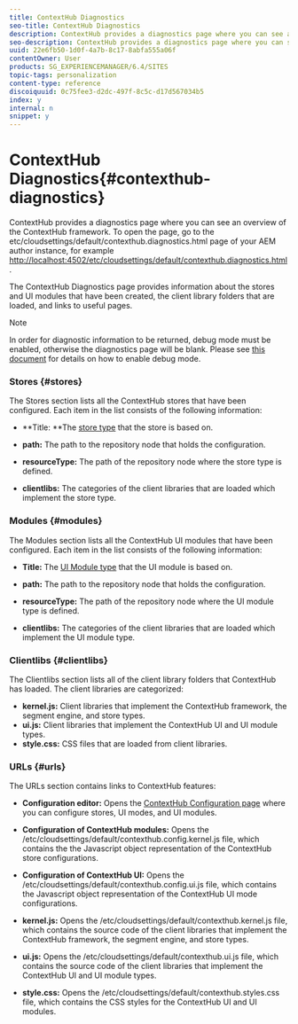 ```yaml
---
title: ContextHub Diagnostics
seo-title: ContextHub Diagnostics
description: ContextHub provides a diagnostics page where you can see an overview of the ContextHub framework
seo-description: ContextHub provides a diagnostics page where you can see an overview of the ContextHub framework
uuid: 22e6fb50-1d0f-4a7b-8c17-8abfa555a06f
contentOwner: User
products: SG_EXPERIENCEMANAGER/6.4/SITES
topic-tags: personalization
content-type: reference
discoiquuid: 0c75fee3-d2dc-497f-8c5c-d17d567034b5
index: y
internal: n
snippet: y
---
```


# ContextHub Diagnostics{#contexthub-diagnostics}

ContextHub provides a diagnostics page where you can see an overview of the ContextHub framework. To open the page, go to the etc/cloudsettings/default/contexthub.diagnostics.html page of your AEM author instance, for example [http://localhost:4502/etc/cloudsettings/default/contexthub.diagnostics.html](http://localhost:4502/etc/cloudsettings/default/contexthub.diagnostics.html).

The ContextHub Diagnostics page provides information about the stores and UI modules that have been created, the client library folders that are loaded, and links to useful pages.

>[!NOTE]
>
>In order for diagnostic information to be returned, debug mode must be enabled, otherwise the diagnostics page will be blank. Please see [this document](../../../sites/administering/using/contexthub-config.md#main-pars-title-480046972) for details on how to enable debug mode.

### Stores {#stores}

The Stores section lists all the ContextHub stores that have been configured. Each item in the list consists of the following information:

* **Title: **The [store type](../../../sites/developing/using/ch-samplestores.md) that the store is based on.

* **path:** The path to the repository node that holds the configuration.
* **resourceType:** The path of the repository node where the store type is defined.
* **clientlibs:** The categories of the client libraries that are loaded which implement the store type.

### Modules {#modules}

The Modules section lists all the ContextHub UI modules that have been configured. Each item in the list consists of the following information:

* **Title:** The [UI Module type](../../../sites/developing/using/ch-samplemodules.md) that the UI module is based on.

* **path:** The path to the repository node that holds the configuration.
* **resourceType:** The path of the repository node where the UI module type is defined.
* **clientlibs:** The categories of the client libraries that are loaded which implement the UI module type.

### Clientlibs {#clientlibs}

The Clientlibs section lists all of the client library folders that ContextHub has loaded. The client libraries are categorized:

* **kernel.js:** Client libraries that implement the ContextHub framework, the segment engine, and store types.
* **ui.js:** Client libraries that implement the ContextHub UI and UI module types.
* **style.css:** CSS files that are loaded from client libraries.

### URLs {#urls}

The URLs section contains links to ContextHub features:

* **Configuration editor:** Opens the [ContextHub Configuration page](../../../sites/administering/using/contexthub-config.md) where you can configure stores, UI modes, and UI modules.

* **Configuration of ContextHub modules:** Opens the /etc/cloudsettings/default/contexthub.config.kernel.js file, which contains the the Javascript object representation of the ContextHub store configurations.
* **Configuration of ContextHub UI:** Opens the /etc/cloudsettings/default/contexthub.config.ui.js file, which contains the Javascript object representation of the ContextHub UI mode configurations.
* **kernel.js:** Opens the /etc/cloudsettings/default/contexthub.kernel.js file, which contains the source code of the client libraries that implement the ContextHub framework, the segment engine, and store types.
* **ui.js:** Opens the /etc/cloudsettings/default/contexthub.ui.js file, which contains the source code of the client libraries that implement the ContextHub UI and UI module types.
* **style.css:** Opens the /etc/cloudsettings/default/contexthub.styles.css file, which contains the CSS styles for the ContextHub UI and UI modules.

